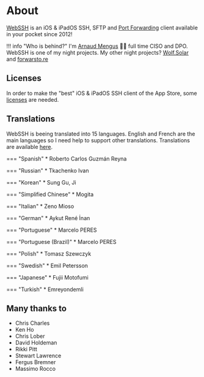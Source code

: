 # About
[WebSSH](https://apps.apple.com/us/app/webssh/id497714887) is an iOS & iPadOS SSH, SFTP and [Port Forwarding](/documentation/help/networking/port-forwarding/) client available in your pocket since 2012!

!!! info "Who is behind?"
    I'm [Arnaud Mengus](https://mengus.net) :guardsman: full time CISO and DPO. WebSSH is one of my night projects.
    My other night projects? [Wolf.Solar](https://wolf.solar) and [forwarsto.re](https://forwardsto.re)

## Licenses
In order to make the "best" iOS & iPadOS SSH client of the App Store, some [licenses](/documentation/licenses/) are needed.

## Translations
WebSSH is beeing translated into 15 languages. 
English and French are the main languages so I need help to support other translations.
Translations are available [here](https://github.com/isontheline/pro.webssh.net/tree/master/translations).

=== "Spanish"
    * Roberto Carlos Guzmán Reyna

=== "Russian"
    * Tkachenko Ivan

=== "Korean"
    * Sung Gu, Ji

=== "Simplified Chinese"
    * Mogita

=== "Italian"
    * Zeno Mioso

=== "German"
    * Aykut René İnan

=== "Portuguese"
    * Marcelo PERES

=== "Portuguese (Brazil)"
    * Marcelo PERES

=== "Polish"
    * Tomasz Szewczyk

=== "Swedish"
    * Emil Petersson

=== "Japanese"
    * Fujii Motofumi

=== "Turkish"
    * Emreyondemli

## Many thanks to
* Chris Charles
* Ken Ho
* Chris Lober
* David Holdeman
* Rikki Pitt
* Stewart Lawrence
* Fergus Bremner
* Massimo Rocco